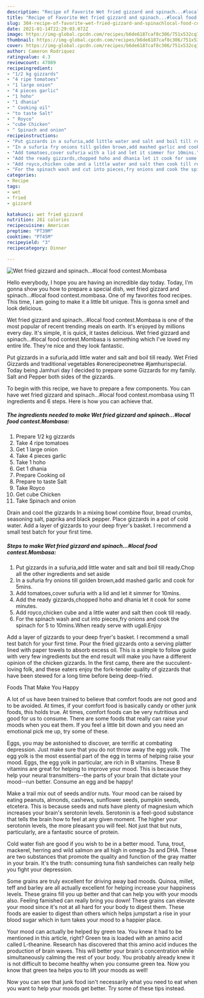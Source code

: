 ```yaml
---
description: "Recipe of Favorite Wet fried gizzard and spinach...#local food contest.Mombasa"
title: "Recipe of Favorite Wet fried gizzard and spinach...#local food contest.Mombasa"
slug: 304-recipe-of-favorite-wet-fried-gizzard-and-spinachlocal-food-contestmombasa
date: 2021-01-14T22:29:03.072Z
image: https://img-global.cpcdn.com/recipes/b6de6187caf8c306/751x532cq70/wet-fried-gizzard-and-spinachlocal-food-contestmombasa-recipe-main-photo.jpg
thumbnail: https://img-global.cpcdn.com/recipes/b6de6187caf8c306/751x532cq70/wet-fried-gizzard-and-spinachlocal-food-contestmombasa-recipe-main-photo.jpg
cover: https://img-global.cpcdn.com/recipes/b6de6187caf8c306/751x532cq70/wet-fried-gizzard-and-spinachlocal-food-contestmombasa-recipe-main-photo.jpg
author: Cameron Rodriquez
ratingvalue: 4.3
reviewcount: 47089
recipeingredient:
- "1/2 kg gizzards"
- "4 ripe tomatoes"
- "1 large onion"
- "4 pieces garlic"
- "1 hoho"
- "1 dhania"
- " Cooking oil"
- "to taste Salt"
- " Royco"
- "cube Chicken"
- " Spinach and onion"
recipeinstructions:
- "Put gizzards in a sufuria,add little water and salt and boil till ready.Chop all the other ingredients and set aside"
- "In a sufuria fry onions till golden brown,add mashed garlic and cook for 5mins."
- "Add tomatoes,cover sufuria with a lid and let it simmer for 10mins."
- "Add the ready gizzards,chopped hoho and dhania let it cook for some minutes."
- "Add royco,chicken cube and a little water and salt then cook till ready."
- "For the spinach wash and cut into pieces,fry onions and cook the spinach for 5 to 10mins.When ready serve with ugali.Enjoy"
categories:
- Recipe
tags:
- wet
- fried
- gizzard

katakunci: wet fried gizzard 
nutrition: 261 calories
recipecuisine: American
preptime: "PT39M"
cooktime: "PT45M"
recipeyield: "3"
recipecategory: Dinner

---
```



![Wet fried gizzard and spinach...#local food contest.Mombasa](https://img-global.cpcdn.com/recipes/b6de6187caf8c306/751x532cq70/wet-fried-gizzard-and-spinachlocal-food-contestmombasa-recipe-main-photo.jpg)

Hello everybody, I hope you are having an incredible day today. Today, I'm gonna show you how to prepare a special dish, wet fried gizzard and spinach...#local food contest.mombasa. One of my favorites food recipes. This time, I am going to make it a little bit unique. This is gonna smell and look delicious.

Wet fried gizzard and spinach...#local food contest.Mombasa is one of the most popular of recent trending meals on earth. It's enjoyed by millions every day. It's simple, it is quick, it tastes delicious. Wet fried gizzard and spinach...#local food contest.Mombasa is something which I've loved my entire life. They're nice and they look fantastic.

Put gizzards in a sufuria,add little water and salt and boil till ready. Wet Fried Gizzards and traditional vegetables #onerecipeonetree #jamhurispecial. Today being Jamhuri day I decided to prepare some Gizzards for my family. Salt and Pepper both sides of the gizzards.


To begin with this recipe, we have to prepare a few components. You can have wet fried gizzard and spinach...#local food contest.mombasa using 11 ingredients and 6 steps. Here is how you can achieve that.

<!--inarticleads1-->

##### The ingredients needed to make Wet fried gizzard and spinach...#local food contest.Mombasa:

1. Prepare 1/2 kg gizzards
1. Take 4 ripe tomatoes
1. Get 1 large onion
1. Take 4 pieces garlic
1. Take 1 hoho
1. Get 1 dhania
1. Prepare  Cooking oil
1. Prepare to taste Salt
1. Take  Royco
1. Get cube Chicken
1. Take  Spinach and onion


Drain and cool the gizzards In a mixing bowl combine flour, bread crumbs, seasoning salt, paprika and black pepper. Place gizzards in a pot of cold water. Add a layer of gizzards to your deep fryer&#39;s basket. I recommend a small test batch for your first time. 

<!--inarticleads2-->

##### Steps to make Wet fried gizzard and spinach...#local food contest.Mombasa:

1. Put gizzards in a sufuria,add little water and salt and boil till ready.Chop all the other ingredients and set aside
1. In a sufuria fry onions till golden brown,add mashed garlic and cook for 5mins.
1. Add tomatoes,cover sufuria with a lid and let it simmer for 10mins.
1. Add the ready gizzards,chopped hoho and dhania let it cook for some minutes.
1. Add royco,chicken cube and a little water and salt then cook till ready.
1. For the spinach wash and cut into pieces,fry onions and cook the spinach for 5 to 10mins.When ready serve with ugali.Enjoy


Add a layer of gizzards to your deep fryer&#39;s basket. I recommend a small test batch for your first time. Pour the fried gizzards onto a serving platter lined with paper towels to absorb excess oil. This is a simple to follow guide with very few ingredients but the end result will make you have a different opinion of the chicken gizzards. In the first camp, there are the succulent-loving folk, and these eaters enjoy the fork-tender quality of gizzards that have been stewed for a long time before being deep-fried. 

Foods That Make You Happy


A lot of us have been trained to believe that comfort foods are not good and to be avoided. At times, if your comfort food is basically candy or other junk foods, this holds true. At times, comfort foods can be very nutritious and good for us to consume. There are some foods that really can raise your moods when you eat them. If you feel a little bit down and you need an emotional pick me up, try some of these.

Eggs, you may be astonished to discover, are terrific at combating depression. Just make sure that you do not throw away the egg yolk. The egg yolk is the most essential part of the egg in terms of helping raise your mood. Eggs, the egg yolk in particular, are rich in B vitamins. These B vitamins are great for helping to improve your mood. This is because they help your neural transmitters--the parts of your brain that dictate your mood--run better. Consume an egg and be happy!

Make a trail mix out of seeds and/or nuts. Your mood can be raised by eating peanuts, almonds, cashews, sunflower seeds, pumpkin seeds, etcetera. This is because seeds and nuts have plenty of magnesium which increases your brain's serotonin levels. Serotonin is a feel-good substance that tells the brain how to feel at any given moment. The higher your serotonin levels, the more pleasant you will feel. Not just that but nuts, particularly, are a fantastic source of protein.

Cold water fish are good if you wish to be in a better mood. Tuna, trout, mackerel, herring and wild salmon are all high in omega-3s and DHA. These are two substances that promote the quality and function of the gray matter in your brain. It's the truth: consuming tuna fish sandwiches can really help you fight your depression. 

Some grains are truly excellent for driving away bad moods. Quinoa, millet, teff and barley are all actually excellent for helping increase your happiness levels. These grains fill you up better and that can help you with your moods also. Feeling famished can really bring you down! These grains can elevate your mood since it's not at all hard for your body to digest them. These foods are easier to digest than others which helps jumpstart a rise in your blood sugar which in turn takes your mood to a happier place.

Your mood can actually be helped by green tea. You knew it had to be mentioned in this article, right? Green tea is loaded with an amino acid called L-theanine. Research has discovered that this amino acid induces the production of brain waves. This will better your brain's concentration while simultaneously calming the rest of your body. You probably already knew it is not difficult to become healthy when you consume green tea. Now you know that green tea helps you to lift your moods as well!

Now you can see that junk food isn't necessarily what you need to eat when you want to help your moods get better. Try  some  of  these  tips  instead.


